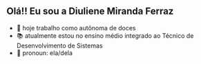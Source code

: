 ## Olá!! Eu sou a Diuliene Miranda Ferraz 

- 💼 hoje trabalho como autônoma de doces
- 📚 atualmente estou no ensino médio integrado ao Técnico de Desenvolvimento de Sistemas
- 💞️ pronoun: ela/dela

